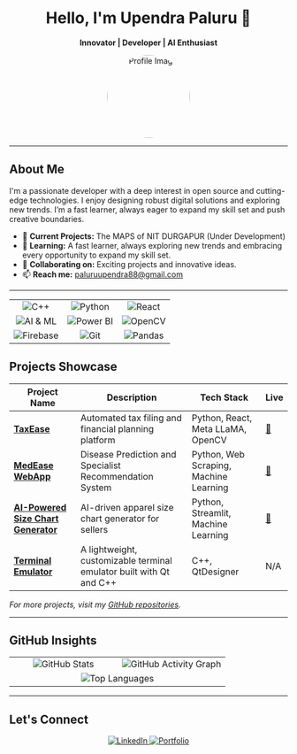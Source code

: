 <div align="center">
  <h1>Hello, I'm Upendra Paluru 👋</h1>
  <p><strong>Innovator | Developer | AI Enthusiast</strong></p>
  <img src="https://github.com/UpendrA-StaRK.png" alt="Profile Image" width="150" style="border-radius: 50%;" />
</div>

---

## About Me

I'm a passionate developer with a deep interest in open source and cutting-edge technologies. I enjoy designing robust digital solutions and exploring new trends. I’m a fast learner, always eager to expand my skill set and push creative boundaries.

- 🔭 **Current Projects:**  The MAPS of NIT DURGAPUR (Under Development) 
- 🌱 **Learning:** A fast learner, always exploring new trends and embracing every opportunity to expand my skill set.  
- 👯 **Collaborating on:** Exciting projects and innovative ideas.  
- 📫 **Reach me:** [paluruupendra88@gmail.com](mailto:paluruupendra88@gmail.com)  

---
<table align="center">
  <tr>
    <td align="center">
      <img src="https://img.shields.io/badge/C++-00599C?style=for-the-badge&logo=cplusplus&logoColor=white" alt="C++" />
    </td>
    <td align="center">
      <img src="https://img.shields.io/badge/Python-3776AB?style=for-the-badge&logo=python&logoColor=white" alt="Python" />
    </td>
    <td align="center">
      <img src="https://img.shields.io/badge/React-20232A?style=for-the-badge&logo=react&logoColor=61DAFB" alt="React" />
    </td>
  </tr>
  <tr>
    <td align="center">
      <img src="https://img.shields.io/badge/Machine_Learning-F7931E?style=for-the-badge&logo=scikit-learn&logoColor=white" alt="AI & ML" />
    </td>
    <td align="center">
      <img src="https://img.shields.io/badge/Power_BI-F2C811?style=for-the-badge&logo=powerbi&logoColor=black" alt="Power BI" />
    </td>
    <td align="center">
      <img src="https://img.shields.io/badge/OpenCV-5C3EE8?style=for-the-badge&logo=opencv&logoColor=white" alt="OpenCV" />
    </td>
  </tr>
  <tr>
    <td align="center">
      <img src="https://img.shields.io/badge/Firebase-FFCA28?style=for-the-badge&logo=firebase&logoColor=black" alt="Firebase" />
    </td>
    <td align="center">
      <img src="https://img.shields.io/badge/Git-F05032?style=for-the-badge&logo=git&logoColor=white" alt="Git" />
    </td>
    <td align="center">
      <img src="https://img.shields.io/badge/Pandas-150458?style=for-the-badge&logo=pandas&logoColor=white" alt="Pandas" />
    </td>
  </tr>
</table>



## Projects Showcase

| **Project Name**                           | **Description**                                                       | **Tech Stack**                                      | **Live**                                                       |
|-------------------------------------------|-----------------------------------------------------------------------|-----------------------------------------------------|----------------------------------------------------------------|
| [**TaxEase**](https://github.com/UpendrA-StaRK/TaxEase) | Automated tax filing and financial planning platform | Python, React, Meta LLaMA, OpenCV         | [🔗](https://taxease-ai.vercel.app/) |
| [**MedEase WebApp**](https://github.com/UpendrA-StaRK/MedEase_WebApp) | Disease Prediction and Specialist Recommendation System | Python, Web Scraping, Machine Learning | [🔗](https://medeasewebapp-rshiqykq54d4cgj4285ahp.streamlit.app/) |
| [**AI-Powered Size Chart Generator**](https://github.com/UpendrA-StaRK/Flipkart-Grid-6.0/) | AI-driven apparel size chart generator for sellers | Python, Streamlit, Machine Learning | [🔗](https://upendra-stark-flipkart-grid-6-0-app-3qsoh7.streamlit.app/) |
| [**Terminal Emulator**](https://github.com/UpendrA-StaRK/Term_Emulator) | A lightweight, customizable terminal emulator built with Qt and C++ | C++, QtDesigner | N/A |
  
_For more projects, visit my [GitHub repositories](https://github.com/UpendrA-StaRK)._  

---

## GitHub Insights

<div align="center">
  <table>
    <tr>
      <td align="center" width="50%">
        <img src="https://github-readme-stats.vercel.app/api?username=UpendrA-StaRK&show_icons=true&theme=dark&hide=prs,issues&bg_color=00000000" alt="GitHub Stats" />
      </td>
      <td align="center" width="50%">
        <img src="https://github-readme-activity-graph.vercel.app/graph?username=UpendrA-StaRK&theme=green&bg_color=00000000" alt="GitHub Activity Graph" />
      </td>
    </tr>
    <tr>
      <td align="center" colspan="2">
        <img src="https://github-readme-stats.vercel.app/api/top-langs/?username=UpendrA-StaRK&layout=compact&theme=dark&bg_color=00000000" alt="Top Languages" />
      </td>
    </tr>
  </table>
</div>

---

## Let's Connect

<div align="center">
  <a href="https://www.linkedin.com/in/upendra-paluru/" target="_blank">
    <img src="https://img.shields.io/badge/LinkedIn-0A66C2?style=for-the-badge&logo=linkedin&logoColor=white" alt="LinkedIn" />
  </a>
  <a href="https://upendrastark.dev" target="_blank">
    <img src="https://img.shields.io/badge/Portfolio-000000?style=for-the-badge&logo=about.me&logoColor=white" alt="Portfolio" />
  </a>
</div>
